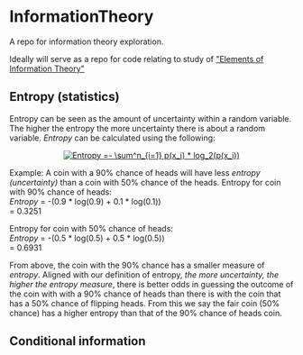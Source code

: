 # InformationTheory
A repo for information theory exploration. 

Ideally will serve as a repo for code relating to study of ["Elements of Information Theory"](http://www.cs-114.org/wp-content/uploads/2015/01/Elements_of_Information_Theory_Elements.pdf)


## Entropy (statistics) 
Entropy can be seen as the amount of uncertainty within a random variable. The higher the entropy the more uncertainty there is about a random variable. *Entropy* can be calculated using the following:

<div style="text-align:center">
<a href="https://www.codecogs.com/eqnedit.php?latex=Entropy&space;=-&space;\sum^n_{i=1}&space;p(x_i)&space;*&space;log_2(p(x_i))" target="_blank"><img src="https://latex.codecogs.com/gif.latex?Entropy&space;=-&space;\sum^n_{i=1}&space;p(x_i)&space;*&space;log_2(p(x_i))" title="Entropy =- \sum^n_{i=1} p(x_i) * log_2(p(x_i))" /></a>
</div>


Example: A coin with a 90% chance of heads will have less *entropy (uncertainty)* than a coin with 50% chance of the heads. 
Entropy for coin with 90% chance of heads:\
    *Entropy* = -(0.9 * log(0.9) + 0.1 * log(0.1))\
              = 0.3251
    
Entropy for coin with 50% chance of heads:\
    *Entropy* = -(0.5 * log(0.5) + 0.5 * log(0.5))\
              = 0.6931

From above, the coin with the 90% chance has a smaller measure of *entropy*. Aligned with our definition of entropy, *the more uncertainty, the higher the entropy measure*, there is better odds in guessing the outcome of the coin with with a 90% chance of heads than there is with the coin that has a 50% chance of flipping heads. From this we say the fair coin (50% chance) has a higher entropy than that of the 90% chance of heads coin. 

## Conditional information 
